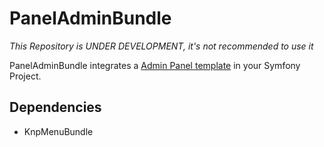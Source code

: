 PanelAdminBundle
================

*This Repository is UNDER DEVELOPMENT, it's not recommended to use it*

PanelAdminBundle integrates a [Admin Panel template](http://startbootstrap.com/sb-admin-v2) in your Symfony Project.

Dependencies
------------
* KnpMenuBundle


